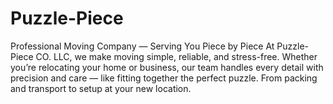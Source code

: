 # Puzzle-Piece
Professional Moving Company — Serving You Piece by Piece  At Puzzle-Piece CO. LLC, we make moving simple, reliable, and stress-free. Whether you’re relocating your home or business, our team handles every detail with precision and care — like fitting together the perfect puzzle. From packing and transport to setup at your new location.
